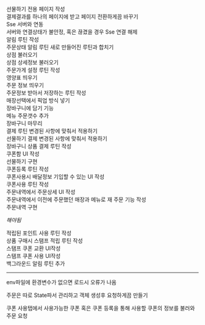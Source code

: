 선물하기 전용 페이지 작성  
결제결과를 하나의 페이지에 받고 페이지 전환하게끔 바꾸기  
Sse 서버와 연동  
서버와 연결상태가 불안정, 혹은 끊겼을 경우 Sse 연결 해제  
알림 루틴 작성  
주문상태 알림 루틴 새로 만들어진 루틴과 합치기  
상점 불러오기  
상점 상세정보 불러오기  
주문가게 설정 루틴 작성  
영양표 띄우기  
주문 정보 띄우기   
주문정보 받아서 저장하는 루틴 작성  
매장선택에서 픽업 방식 넣기  
장바구니에 담기 기능  
메뉴 주문갯수 추가  
장바구니 마무리  
결제 루틴 변경된 사항에 맞춰서 적용하기  
선물하기 결제 변경된 사항에 맞춰서 적용하기  
장바구니 상품 결제 루틴 작성  
쿠폰함 UI 작성  
선물하기 구현  
쿠폰등록 루틴 작성  
쿠폰사용시 배달정보 기입할 수 있는 UI 작성  
쿠폰사용 루틴 작성  
주문내역에서 주문상세 UI 작성  
주문내역에서 이전에 주문했던 매장과 메뉴로 재 주문 기능 작성  
주문내역 구현  

*해야됨*  

적립된 포인트 사용 루틴 작성  
상품 구매시 스탬프 적립 루틴 작성  
스탬프 쿠폰 교환 UI작성  
스탬프 쿠폰 사용 UI작성  
백그라운드 알림 루틴 추가  

--------------------------------------------------------------------  

env파일에 환경변수가 없으면 로드시 오류가 나옴  

주문은 따로 State파서 관리하고 객체 생성후 요청하게끔 만들기  

쿠폰 사용탭에서 사용가능한 쿠폰 혹은 쿠폰 등록을 통해 사용할 쿠폰의 정보를 불러와 주문 요청  